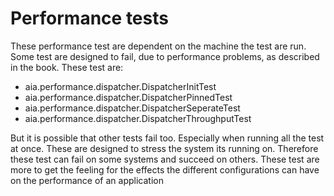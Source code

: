 Performance tests
=================

These performance test are dependent on the machine the test are run. Some test are designed to fail, due to
performance problems, as described in the book. These test are:
* aia.performance.dispatcher.DispatcherInitTest
* aia.performance.dispatcher.DispatcherPinnedTest
* aia.performance.dispatcher.DispatcherSeperateTest
* aia.performance.dispatcher.DispatcherThroughputTest

But it is possible that other tests fail too. Especially when running all the test at once.
These are designed to stress the system its running on. Therefore these test can fail on some systems
and succeed on others. These test are more to get the feeling for the effects the different configurations
can have on the performance of an application


